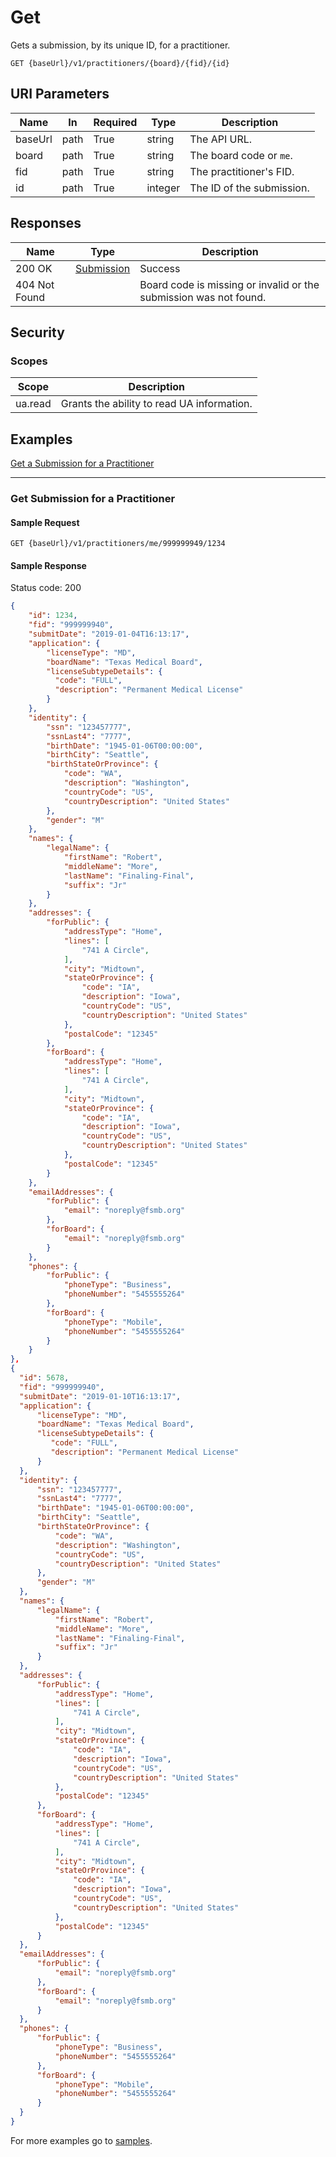 # Get

Gets a submission, by its unique ID, for a practitioner.

```HTTP
GET {baseUrl}/v1/practitioners/{board}/{fid}/{id}
```

## URI Parameters

| Name | In | Required | Type | Description |
| - |-|-|-|-|
| baseUrl | path | True | string | The API URL. |
| board | path | True | string | The board code or `me`. |
| fid | path | True | string | The practitioner's FID. |
| id | path | True | integer | The ID of the submission. |

## Responses

| Name | Type | Description |
| - |-|-|
| 200 OK | [Submission](/docs/definitions/submission.md) | Success
| 404 Not Found | | Board code is missing or invalid or the submission was not found. |

## Security

### Scopes

| Scope | Description |
| -|-|
| ua.read | Grants the ability to read UA information. |

## Examples

[Get a Submission for a Practitioner](#get-submission-for-a-practitioner)

***

### Get Submission for a Practitioner

#### Sample Request

```HTTP
GET {baseUrl}/v1/practitioners/me/999999949/1234
```

#### Sample Response

Status code: 200

```json
{
    "id": 1234,
    "fid": "999999940",
    "submitDate": "2019-01-04T16:13:17",
    "application": {
        "licenseType": "MD",
        "boardName": "Texas Medical Board",
        "licenseSubtypeDetails": {
          "code": "FULL",
          "description": "Permanent Medical License"
        }
    },
    "identity": {
        "ssn": "123457777",
        "ssnLast4": "7777",
        "birthDate": "1945-01-06T00:00:00",
        "birthCity": "Seattle",
        "birthStateOrProvince": {
            "code": "WA",
            "description": "Washington",
            "countryCode": "US",
            "countryDescription": "United States"
        },
        "gender": "M"
    },
    "names": {
        "legalName": {
            "firstName": "Robert",
            "middleName": "More",
            "lastName": "Finaling-Final",
            "suffix": "Jr"
        }
    },
    "addresses": {
        "forPublic": {
            "addressType": "Home",
            "lines": [
                "741 A Circle",
            ],
            "city": "Midtown",
            "stateOrProvince": {
                "code": "IA",
                "description": "Iowa",
                "countryCode": "US",
                "countryDescription": "United States"
            },
            "postalCode": "12345"
        },
        "forBoard": {
            "addressType": "Home",
            "lines": [
                "741 A Circle",
            ],
            "city": "Midtown",
            "stateOrProvince": {
                "code": "IA",
                "description": "Iowa",
                "countryCode": "US",
                "countryDescription": "United States"
            },
            "postalCode": "12345"
        }
    },
    "emailAddresses": {
        "forPublic": {
            "email": "noreply@fsmb.org"
        },
        "forBoard": {
            "email": "noreply@fsmb.org"
        }
    },
    "phones": {
        "forPublic": {
            "phoneType": "Business",
            "phoneNumber": "5455555264"
        },
        "forBoard": {
            "phoneType": "Mobile",
            "phoneNumber": "5455555264"
        }
    }
},
{
  "id": 5678,
  "fid": "999999940",
  "submitDate": "2019-01-10T16:13:17",
  "application": {
      "licenseType": "MD",
      "boardName": "Texas Medical Board",
      "licenseSubtypeDetails": {
         "code": "FULL",
         "description": "Permanent Medical License"
      }
  },
  "identity": {
      "ssn": "123457777",
      "ssnLast4": "7777",
      "birthDate": "1945-01-06T00:00:00",
      "birthCity": "Seattle",
      "birthStateOrProvince": {
          "code": "WA",
          "description": "Washington",
          "countryCode": "US",
          "countryDescription": "United States"
      },
      "gender": "M"
  },
  "names": {
      "legalName": {
          "firstName": "Robert",
          "middleName": "More",
          "lastName": "Finaling-Final",
          "suffix": "Jr"
      }
  },
  "addresses": {
      "forPublic": {
          "addressType": "Home",
          "lines": [
              "741 A Circle",
          ],
          "city": "Midtown",
          "stateOrProvince": {
              "code": "IA",
              "description": "Iowa",
              "countryCode": "US",
              "countryDescription": "United States"
          },
          "postalCode": "12345"
      },
      "forBoard": {
          "addressType": "Home",
          "lines": [
              "741 A Circle",
          ],
          "city": "Midtown",
          "stateOrProvince": {
              "code": "IA",
              "description": "Iowa",
              "countryCode": "US",
              "countryDescription": "United States"
          },
          "postalCode": "12345"
      }
  },
  "emailAddresses": {
      "forPublic": {
          "email": "noreply@fsmb.org"
      },
      "forBoard": {
          "email": "noreply@fsmb.org"
      }
  },
  "phones": {
      "forPublic": {
          "phoneType": "Business",
          "phoneNumber": "5455555264"
      },
      "forBoard": {
          "phoneType": "Mobile",
          "phoneNumber": "5455555264"
      }
  }
}
```

For more examples go to [samples](/samples/).
